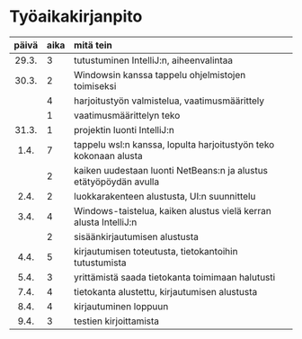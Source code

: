# Työaikakirjanpito

| päivä | aika | mitä tein |
|  :----:|:-----| :-----|
| 29.3. | 3    | tutustuminen IntelliJ:n, aiheenvalintaa |
| 30.3. | 2    | Windowsin kanssa tappelu ohjelmistojen toimiseksi |
|       | 4    | harjoitustyön valmistelua, vaatimusmäärittely |
|       | 1    | vaatimusmäärittelyn teko |
| 31.3. | 1    | projektin luonti IntelliJ:n |
| 1.4.  | 7    | tappelu wsl:n kanssa, lopulta harjoitustyön teko kokonaan alusta | 
|       | 2    | kaiken uudestaan luonti NetBeans:n ja alustus etätyöpöydän avulla |
| 2.4.  | 2    | luokkarakenteen alustusta, UI:n suunnittelu |
| 3.4.  | 4    | Windows-taistelua, kaiken alustus vielä kerran alusta IntelliJ:n |
|       | 2    | sisäänkirjautumisen alustusta |
| 4.4.  | 5    | kirjautumisen toteutusta, tietokantoihin tutustumista |
| 5.4.  | 3    | yrittämistä saada tietokanta toimimaan halutusti |
| 7.4.  | 4    | tietokanta alustettu, kirjautumisen alustusta |
| 8.4.  | 4    | kirjautuminen loppuun |
| 9.4.  | 3    | testien kirjoittamista |
